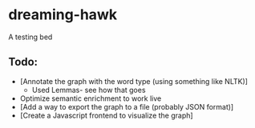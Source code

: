 # dreaming-hawk

A testing bed

## Todo:

-   [Annotate the graph with the word type (using something like NLTK)]
    -   Used Lemmas- see how that goes
-   Optimize semantic enrichment to work live
-   [Add a way to export the graph to a file (probably JSON format)]
-   [Create a Javascript frontend to visualize the graph]
